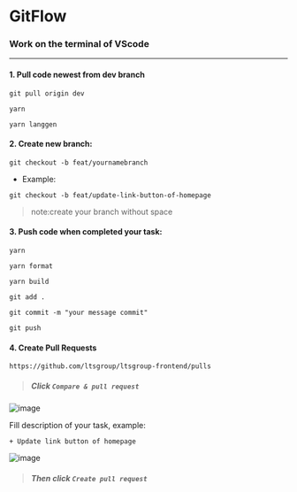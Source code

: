 # GitFlow
### Work on the terminal of VScode
---
#### 1. Pull code newest from dev branch

```
git pull origin dev
```

```
yarn
```

```
yarn langgen
```

#### 2. Create new branch:

```
git checkout -b feat/yournamebranch
```

+ Example:

```
git checkout -b feat/update-link-button-of-homepage
```
>note:create your branch without space

#### 3. Push code when completed your task:

```
yarn
```

```
yarn format
```

```
yarn build
```

```
git add .
```

```
git commit -m "your message commit"
```

```
git push
```

#### 4. Create Pull Requests
```
https://github.com/ltsgroup/ltsgroup-frontend/pulls
```

> ##### Click `Compare & pull request`

![image](https://user-images.githubusercontent.com/117902211/234245684-5a8bdb12-c114-4dda-a1c1-8195f83f0d48.png)

Fill description of your task, example:

```
+ Update link button of homepage
```

![image](https://user-images.githubusercontent.com/117902211/234246111-08a71747-e0a0-4fed-bcae-265ad186ded1.png)

> ##### Then click `Create pull request`
